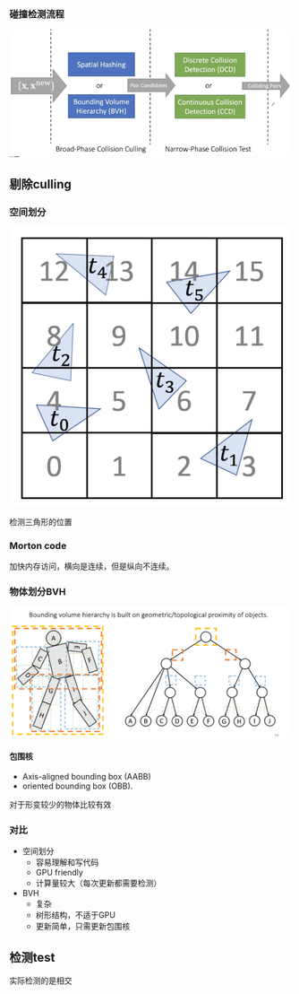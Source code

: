 ### 碰撞检测流程

![image-20221127154222431](imags/image-20221127154222431.png)

## 剔除culling

### 空间划分

![image-20221127160258546](imags/image-20221127160258546.png)

检测三角形的位置

### Morton code

加快内存访问，横向是连续，但是纵向不连续。

### 物体划分BVH

![image-20221127160500490](imags/image-20221127160500490.png)

#### 包围核

- Axis-aligned bounding box (AABB) 
- oriented bounding box (OBB).

对于形变较少的物体比较有效

### 对比

- 空间划分
  - 容易理解和写代码
  - GPU friendly
  - 计算量较大（每次更新都需要检测）
- BVH
  - 复杂
  - 树形结构，不适于GPU
  - 更新简单，只需更新包围核



## 检测test

实际检测的是相交

 


